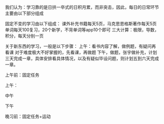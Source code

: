 我们认为：学习靠的是日拱一卒式的日积月累，而非突击，因此，每日的日常环节主要由以下部分组成

固定不变的学习由以下组成：
课外补充书籍每天5页，马克思恩格斯著作每天5页
单词每天100复习，20个新学，不背单词等app10个即可
三大计算：极限，导数，积分，每天分别一页

关于新东西的学习，一般是以下步骤：
上午：看书内容了解，做例题，有疑问再看课
对于难度极大不好掌握的，先看课，再做题
下午，做题，张宇做补充，计划三天完成一章，具体安排看具体情况，以及有疑似毕设问题，则计划五到六天完成一章。



上午前：固定任务

上午：

中午

下午

晚习前：固定任务+运动

